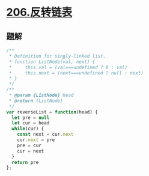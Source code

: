 # [206.反转链表](https://leetcode-cn.com/problems/reverse-linked-list/)

## 题解
```js
/**
 * Definition for singly-linked list.
 * function ListNode(val, next) {
 *     this.val = (val===undefined ? 0 : val)
 *     this.next = (next===undefined ? null : next)
 * }
 */
/**
 * @param {ListNode} head
 * @return {ListNode}
 */
var reverseList = function(head) {
  let pre = null
  let cur = head
  while(cur) {
    const next = cur.next
    cur.next = pre
    pre = cur
    cur = next
  }
  return pre
};
```